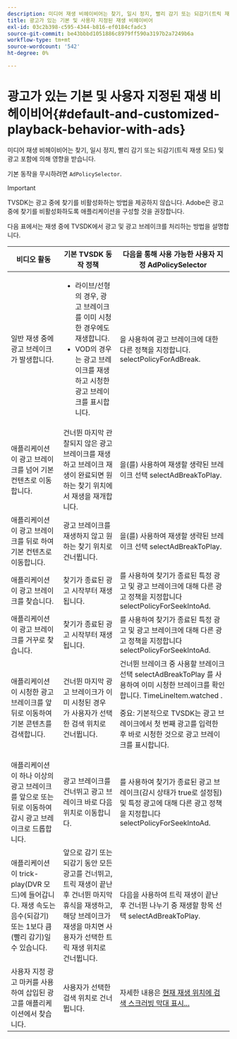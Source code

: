 ```yaml
---
description: 미디어 재생 비헤이비어는 찾기, 일시 정지, 빨리 감기 또는 되감기(트릭 재생 모드) 및 광고 포함에 의해 영향을 받습니다.
title: 광고가 있는 기본 및 사용자 지정된 재생 비헤이비어
exl-id: 03c2b398-c595-4344-b816-ef0184cfadc3
source-git-commit: be43bbbd1051886c8979ff590a3197b2a7249b6a
workflow-type: tm+mt
source-wordcount: '542'
ht-degree: 0%

---
```


# 광고가 있는 기본 및 사용자 지정된 재생 비헤이비어{#default-and-customized-playback-behavior-with-ads}

미디어 재생 비헤이비어는 찾기, 일시 정지, 빨리 감기 또는 되감기(트릭 재생 모드) 및 광고 포함에 의해 영향을 받습니다.

기본 동작을 무시하려면 `AdPolicySelector`.

>[!IMPORTANT]
>
>TVSDK는 광고 중에 찾기를 비활성화하는 방법을 제공하지 않습니다. Adobe은 광고 중에 찾기를 비활성화하도록 애플리케이션을 구성할 것을 권장합니다.

다음 표에서는 재생 중에 TVSDK에서 광고 및 광고 브레이크를 처리하는 방법을 설명합니다.

<table id="table_466538B1C2A646B89EB4F9AA111203BE"> 
 <thead> 
  <tr> 
   <th colname="col1" class="entry"> 비디오 활동 </th> 
   <th colname="col2" class="entry"> 기본 TVSDK 동작 정책 </th> 
   <th colname="col3" class="entry">다음을 통해 사용 가능한 사용자 지정 <span class="codeph"> AdPolicySelector</span> </th> 
  </tr>
 </thead>
 <tbody> 
  <tr> 
   <td colname="col1"> 일반 재생 중에 광고 브레이크가 발생합니다. </td> 
   <td colname="col2"> 
    <ul id="ul_10D2638676EA4ADDA718E61BD4FDC1D2"> 
     <li id="li_D5CC30F063934C738971E2E8AF00C137"> 라이브/선형의 경우, 광고 브레이크를 이미 시청한 경우에도 재생합니다. </li> 
     <li id="li_D962C0938DA74186AE99D117E5A74E38">VOD의 경우 는 광고 브레이크를 재생하고 시청한 광고 브레이크를 표시합니다. </li> 
    </ul> </td> 
   <td colname="col3">을 사용하여 광고 브레이크에 대한 다른 정책을 지정합니다. <span class="codeph"> selectPolicyForAdBreak</span>. </td> 
  </tr> 
  <tr> 
   <td colname="col1"> 애플리케이션이 광고 브레이크를 넘어 기본 컨텐츠로 이동합니다. </td> 
   <td colname="col2"> 건너뛴 마지막 관찰되지 않은 광고 브레이크를 재생하고 브레이크 재생이 완료되면 원하는 찾기 위치에서 재생을 재개합니다. </td> 
   <td colname="col3">을(를) 사용하여 재생할 생략된 브레이크 선택 <span class="codeph"> selectAdBreakToPlay</span>. </td> 
  </tr> 
  <tr> 
   <td colname="col1"> 애플리케이션이 광고 브레이크를 뒤로 하여 기본 컨텐츠로 이동합니다. </td> 
   <td colname="col2"> 광고 브레이크를 재생하지 않고 원하는 찾기 위치로 건너뜁니다. </td> 
   <td colname="col3">을(를) 사용하여 재생할 생략된 브레이크 선택 <span class="codeph"> selectAdBreakToPlay</span>. </td> 
  </tr> 
  <tr> 
   <td colname="col1"> 애플리케이션이 광고 브레이크를 찾습니다. </td> 
   <td colname="col2"> 찾기가 종료된 광고 시작부터 재생됩니다. </td> 
   <td colname="col3">를 사용하여 찾기가 종료된 특정 광고 및 광고 브레이크에 대해 다른 광고 정책을 지정합니다 <span class="codeph"> selectPolicyForSeekIntoAd</span>. </td> 
  </tr> 
  <tr> 
   <td colname="col1"> 애플리케이션이 광고 브레이크를 거꾸로 찾습니다. </td> 
   <td colname="col2"> 찾기가 종료된 광고 시작부터 재생됩니다. </td> 
   <td colname="col3">를 사용하여 찾기가 종료된 특정 광고 및 광고 브레이크에 대해 다른 광고 정책을 지정합니다 <span class="codeph"> selectPolicyForSeekIntoAd</span>. </td> 
  </tr> 
  <tr> 
   <td colname="col1"> 애플리케이션이 시청한 광고 브레이크를 앞뒤로 이동하여 기본 콘텐츠를 검색합니다. </td> 
   <td colname="col2"> 건너뛴 마지막 광고 브레이크가 이미 시청된 경우 가 사용자가 선택한 검색 위치로 건너뜁니다. </td> 
   <td colname="col3">건너뛴 브레이크 중 사용할 브레이크 선택 <span class="codeph"> selectAdBreakToPlay</span> 를 사용하여 이미 시청한 브레이크를 확인합니다. <span class="codeph"> TimeLineItem.watched</span> . <p>중요: 기본적으로 TVSDK는 광고 브레이크에서 첫 번째 광고를 입력한 후 바로 시청한 것으로 광고 브레이크를 표시합니다. </p> </td> 
  </tr> 
  <tr> 
   <td colname="col1"> 애플리케이션이 하나 이상의 광고 브레이크를 앞으로 또는 뒤로 이동하여 감시 광고 브레이크로 드롭합니다. </td> 
   <td colname="col2"> 광고 브레이크를 건너뛰고 광고 브레이크 바로 다음 위치로 이동합니다. </td> 
   <td colname="col3">를 사용하여 찾기가 종료된 광고 브레이크(감시 상태가 true로 설정됨) 및 특정 광고에 대해 다른 광고 정책을 지정합니다 <span class="codeph"> selectPolicyForSeekIntoAd</span>. </td> 
  </tr> 
  <tr> 
   <td colname="col1"> 애플리케이션이 trick-play(DVR 모드)에 들어갑니다. 재생 속도는 음수(되감기) 또는 1보다 큼(빨리 감기)일 수 있습니다. </td> 
   <td colname="col2"> 앞으로 감기 또는 되감기 동안 모든 광고를 건너뛰고, 트릭 재생이 끝난 후 건너뛴 마지막 휴식을 재생하고, 해당 브레이크가 재생을 마치면 사용자가 선택한 트릭 재생 위치로 건너뜁니다. </td> 
   <td colname="col3">다음을 사용하여 트릭 재생이 끝난 후 건너뛴 나누기 중 재생할 항목 선택 <span class="codeph"> selectAdBreakToPlay</span>. </td> 
  </tr> 
  <tr> 
   <td colname="col1"> 사용자 지정 광고 마커를 사용하여 삽입된 광고를 애플리케이션에서 찾습니다. </td> 
   <td colname="col2"> 사용자가 선택한 검색 위치로 건너뜁니다. </td> 
   <td colname="col3">자세한 내용은 <a href="../../tvsdk-1.4-for-desktop-hls/t-psdk-dhls-1.4-configure/c-psdk-dhls-1.4-ui-configure/t-psdk-dhls-1.4-ui-seek-scrub-bar-display.md" format="dita" scope="local"> 현재 재생 위치에 검색 스크러빙 막대 표시...</a> </td> 
  </tr> 
 </tbody> 
</table>
